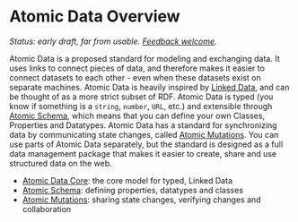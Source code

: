 # Atomic Data Overview

_Status: early draft, far from usable. [Feedback welcome](get-involved.md)._

Atomic Data is a proposed standard for modeling and exchanging data.
It uses links to connect pieces of data, and therefore makes it easier to connect datasets to each other - even when these datasets exist on separate machines.
Atomic Data is heavily inspired by [Linked Data](https://ontola.io/what-is-linked-data/), and can be thought of as a more strict subset of RDF.
Atomic Data is typed (you know if something is a `string`, `number`, `URL`, etc.) and extensible through [Atomic Schema](schema/intro.md), which means that you can define your own Classes, Properties and Datatypes.
Atomic Data has a standard for synchronizing data by communicating state changes, called [Atomic Mutations](mutations/intro.md).
You can use parts of Atomic Data separately, but the standard is designed as a full data management package that makes it easier to create, share and use structured data on the web.

- [Atomic Data Core](core/intro.md): the core model for typed, Linked Data
- [Atomic Schema](schema/intro.md): defining properties, datatypes and classes
- [Atomic Mutations](mutations/intro.md): sharing state changes, verifying changes and collaboration
